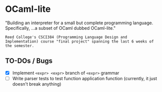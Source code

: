 # OCaml-lite

"Building an interpreter for a small but complete programming language. Specifically, ...a subset of OCaml dubbed OCaml-lite."

```Reed College's CSCI384 (Programming Language Design and Implementation) course "final project" spanning the last 6 weeks of the semester.```

## TO-DOs / Bugs
- [x] Implement `<expr> <expr>` branch of `<expr>` grammar 
- [ ] Write parser tests to test function application function (currently, it just doesn't break anything)